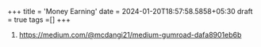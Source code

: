 +++
title = 'Money Earning'
date = 2024-01-20T18:57:58.5858+05:30
draft = true
tags =[]
+++ 

1. https://medium.com/@mcdangi21/medium-gumroad-dafa8901eb6b